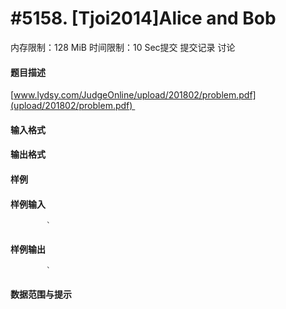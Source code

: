 
# #5158. [Tjoi2014]Alice and Bob
内存限制：128 MiB 时间限制：10 Sec提交 提交记录 讨论
#### 题目描述
[www.lydsy.com/JudgeOnline/upload/201802/problem.pdf](upload/201802/problem.pdf) 
#### 输入格式

#### 输出格式

#### 样例

#### 样例输入

			`
#### 样例输出

			`
#### 数据范围与提示

